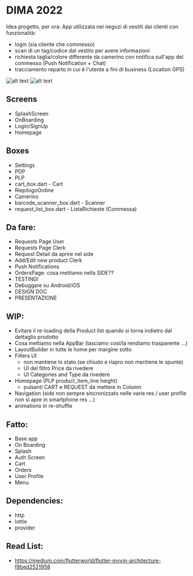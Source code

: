 # DIMA 2022 
Idea progetto, per ora:
App utilizzata nei negozi di vestiti dai clienti con funzionalità: 
- login (sia cliente che commesso)
- scan di un tag/codice dal vestito per avere informazioni
- richiesta taglia/colore differente da camerino con notifica sull'app del commesso (Push Notification + Chat)
- tracciamento reparto in cui è l'utente a fini di business (Location GPS)

![alt text](https://i.imgur.com/JN76OwT.jpeg)
![alt text](https://i.imgur.com/9ZXhrxH.png)

## Screens
- SplashScreen
- OnBoarding
- Login/SignUp
- Homepage

## Boxes
- Settings 
- PDP
- PLP
- cart_box.dart - Cart
- RiepilogoOrdine
- Camerino
- barcode_scanner_box.dart - Scanner
- request_list_box.dart - ListaRichieste (Commessa)

## Da fare:
- Requests Page User
- Requests Page Clerk
- Request Detail da aprire nel side
- Add/Edit new product Clerk
- Push Notifications
- OrdersPage: cosa mettiamo nella SIDE??
- TESTING!
- Debuggare su Android/iOS
- DESIGN DOC
- PRESENTAZIONE

## WIP:
- Evitare il re-loading della Product list quando si torna indietro dal dettaglio prodotto
- Cosa mettiamo nella AppBar (lasciamo cosi/la rendiamo trasparente ...)
- LayoutBuilder in tutte le home per margine sotto
- Filters UI
    - non mantiene lo stato (se chiudo e riapro non mantiene le spunte)
    - UI del filtro Price da rivedere
    - UI Categories and Type da rivedere
- Homepage (PLP product_item_line height)
    - pulsanti CART e REQUEST da mettere in Column
- Navigation (side non sempre sincronizzato nelle varie res / user profile non si apre in smartphone res ...)
- animations in re-shuffle

## Fatto:
- Base app
- On Boarding
- Splash
- Auth Screen
- Cart
- Orders
- User Profile
- Menu

## Dependencies:
-  http
-  lottie
-  provider

## Read List:
-   https://medium.com/flutterworld/flutter-mvvm-architecture-f8bed2521958
